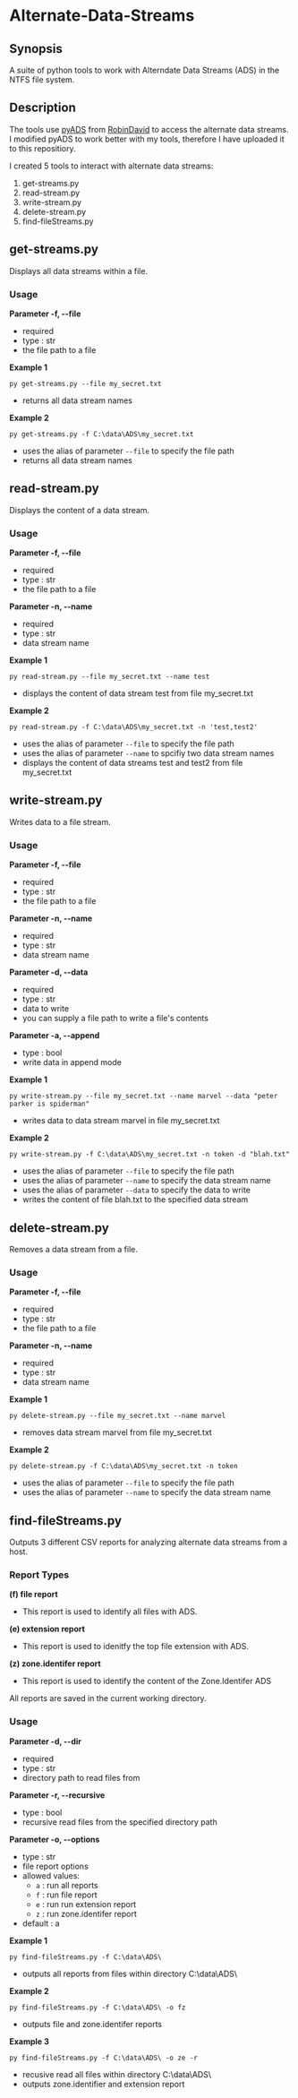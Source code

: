 # Alternate-Data-Streams

## Synopsis
A suite of python tools to work with Alterndate Data Streams (ADS) in the NTFS file system.

## Description

The tools use [pyADS](https://github.com/RobinDavid/pyADS) from [RobinDavid](https://github.com/RobinDavid) to access the alternate data streams. I modified pyADS to work better with my tools, therefore I have uploaded it to this repositiory. 

I created 5 tools to interact with alternate data streams:
1. get-streams.py
2. read-stream.py
3. write-stream.py
4. delete-stream.py
5. find-fileStreams.py

## get-streams.py
Displays all data streams within a file.

### Usage

**Parameter -f, --file**
- required
- type : str
- the file path to a file

**Example 1**

`py get-streams.py --file my_secret.txt`
 - returns all data stream names
 
 **Example 2**
 
 `py get-streams.py -f C:\data\ADS\my_secret.txt`
 - uses the alias of parameter `--file` to specify the file path
 - returns all data stream names

## read-stream.py
Displays the content of a data stream.

### Usage

**Parameter -f, --file**
- required
- type : str
- the file path to a file

**Parameter -n, --name**
- required
- type : str
- data stream name

**Example 1**

`py read-stream.py --file my_secret.txt --name test`
- displays the content of data stream test from file my_secret.txt

**Example 2**

`py read-stream.py -f C:\data\ADS\my_secret.txt -n 'test,test2'`
- uses the alias of parameter `--file` to specify the file path
- uses the alias of parameter `--name` to spcifiy two data stream names
- displays the content of data streams test and test2 from file my_secret.txt

## write-stream.py
Writes data to a file stream.

### Usage

**Parameter -f, --file**
- required
- type : str
- the file path to a file

**Parameter -n, --name**
- required
- type : str
- data stream name

**Parameter -d, --data**
- required
- type : str
- data to write
- you can supply a file path to write a file's contents

**Parameter -a, --append**
- type : bool
- write data in append mode

**Example 1**

`py write-stream.py --file my_secret.txt --name marvel --data "peter parker is spiderman"`
- writes data to data stream marvel in file my_secret.txt

**Example 2**

`py write-stream.py -f C:\data\ADS\my_secret.txt -n token -d "blah.txt"`
- uses the alias of parameter `--file` to specify the file path
- uses the alias of parameter `--name` to specify the data stream name
- uses the alias of parameter `--data` to specify the data to write
- writes the content of file blah.txt to the specified data stream 

## delete-stream.py
Removes a data stream from a file.

### Usage

**Parameter -f, --file**
- required
- type : str
- the file path to a file

**Parameter -n, --name**
- required
- type : str
- data stream name

**Example 1**

`py delete-stream.py --file my_secret.txt --name marvel`
- removes data stream marvel from file my_secret.txt

**Example 2**

`py delete-stream.py -f C:\data\ADS\my_secret.txt -n token`
- uses the alias of parameter `--file` to specify the file path
- uses the alias of parameter `--name` to specify the data stream name

## find-fileStreams.py
Outputs 3 different CSV reports for analyzing alternate data streams from a host.

### Report Types
**(f) file report**
- This report is used to identify all files with ADS.

**(e) extension report**
- This report is used to idenitfy the top file extension with ADS.

**(z) zone.identifer report**
- This report is used to identify the content of the Zone.Identifer ADS

All reports are saved in the current working directory. 

### Usage

**Parameter -d, --dir**
- required
- type : str
- directory path to read files from


**Parameter -r, --recursive**
- type : bool
- recursive read files from the specified directory path


**Parameter -o, --options**
- type : str
- file report options
- allowed values:
    - `a` : run all reports
    - `f` : run file report
    - `e` : run run extension report
    - `z` : run zone.identifer report
- default : a

**Example 1**

`py find-fileStreams.py -f C:\data\ADS\`
- outputs all reports from files within directory C:\data\ADS\

**Example 2**

`py find-fileStreams.py -f C:\data\ADS\ -o fz`
- outputs file and zone.identifer reports

**Example 3**

`py find-fileStreams.py -f C:\data\ADS\ -o ze -r`
- recusive read all files within directory C:\data\ADS\
- outputs zone.identifier and extension report
